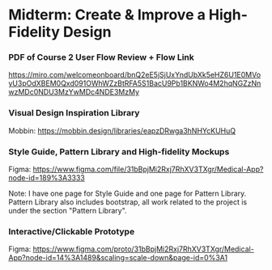 # Midterm: Create & Improve a High-Fidelity Design

### PDF of Course 2 User Flow Review + Flow Link
https://miro.com/welcomeonboard/bnQ2eE5jSjUxYndUbXk5eHZ6U1E0MVoyU3pOdXBEM0Qxd091OWhWZzBtRFA5S1BacU9Pb1BKNWo4M2hqNGZzNnwzMDc0NDU3MzYwMDc4NDE3MzMy

### Visual Design Inspiration Library
Mobbin: https://mobbin.design/libraries/eapzDRwga3hNHYcKUHuQ

### Style Guide, Pattern Library and High-fidelity Mockups
Figma: https://www.figma.com/file/31bBpjMi2Rxj7RhXV3TXgr/Medical-App?node-id=189%3A3333

Note: I have one page for Style Guide and one page for Pattern Library. Pattern Library also includes bootstrap, all work related to the project is under the section "Pattern Library".

### Interactive/Clickable Prototype
Figma: https://www.figma.com/proto/31bBpjMi2Rxj7RhXV3TXgr/Medical-App?node-id=14%3A1489&scaling=scale-down&page-id=0%3A1
